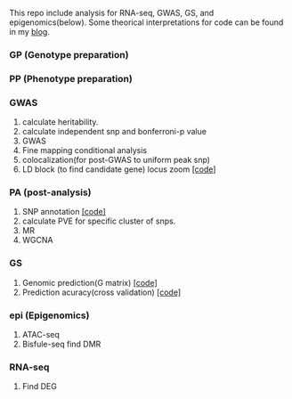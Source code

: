 This repo include analysis for RNA-seq, GWAS, GS, and epigenomics(below).
Some theorical interpretations for code can be found in my [blog](https://leilei37.github.io/2022/11/17/leilei-blog/).

### GP (Genotype preparation)

### PP (Phenotype preparation)

### GWAS
1. calculate heritability.
2. calculate independent snp and bonferroni-p value
3. GWAS
4. Fine mapping
   conditional analysis
6. colocalization(for post-GWAS to uniform peak snp)
7. LD block (to find candidate gene)
   locus zoom	  [[code]](https://github.com/leilei37/scripts/blob/main/locuszoom.R)
   
### PA (post-analysis)
1. SNP annotation	   [[code]](https://github.com/leilei37/scripts/blob/main/snpEff)
2. calculate PVE for specific cluster of snps.
3. MR
4. WGCNA

### GS
1. Genomic prediction(G matrix)		[[code]](https://github.com/leilei37/meta/blob/main/GS.R)
2. Prediction acuracy(cross validation)	[[code]](https://github.com/leilei37/meta/blob/main/model%20validation.R)

### epi (Epigenomics)
1. ATAC-seq
2. Bisfule-seq
   find DMR

### RNA-seq
1. Find DEG


